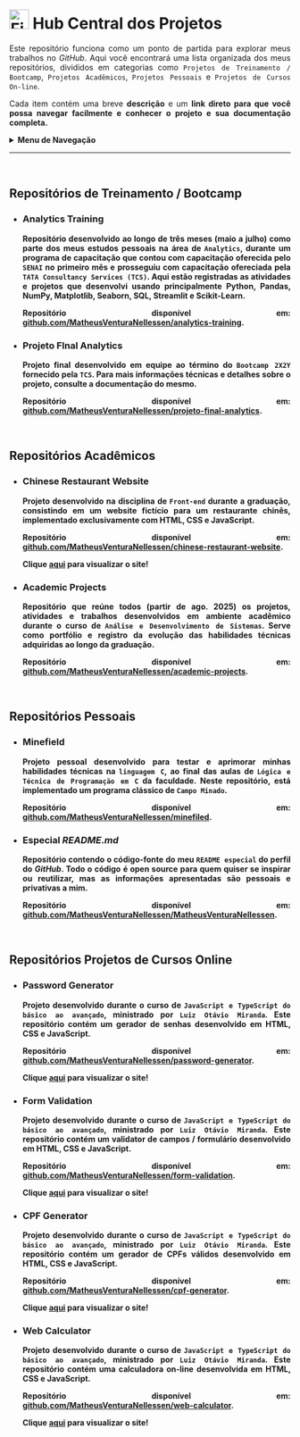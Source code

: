 <h1><img src="https://raw.githubusercontent.com/Tarikul-Islam-Anik/Telegram-Animated-Emojis/main/Objects/File%20Folder.webp" alt="File Folder" width="35" height="35" /> Hub Central dos Projetos</h1>

<p align="justify">Este repositório funciona como um ponto de partida para explorar meus trabalhos no <i>GitHub</i>. Aqui você encontrará uma lista organizada dos meus repositórios, divididos em categorias como <code>Projetos de Treinamento / Bootcamp</code>, <code>Projetos Acadêmicos</code>, <code>Projetos Pessoais</code> e <code>Projetos de Cursos On-line</code>.</p>
<p align="justify">Cada item contém uma breve <b>descrição</b> e um <b>link direto<b> para que você possa navegar facilmente e conhecer o projeto e sua documentação completa.</p>

<details>
    <summary>Menu de Navegação</summary><br>
    <ol>
        <li><a href="#repo1">Projetos de Treinamento / Bootcamp</a></li>
        <li><a href="#repo2">Projetos Acadêmicos</a></li>
        <li><a href="#repo3">Projetos Pessoais</a></li>
        <li><a href="#repo4">Projetos de Cursos On-line</a></li>
    </ol>
</details>

<hr>

<br><h2 id="repo1">Repositórios de Treinamento / Bootcamp</h2>

<ul>
    <li>
        <h3>Analytics Training</h3>
        <p align="justify">Repositório desenvolvido ao longo de três meses (maio a julho) como parte dos meus estudos pessoais na área de <code>Analytics</code>, durante um programa de capacitação que contou com capacitação oferecida pelo <code>SENAI</code> no primeiro mês e prosseguiu com capacitação ofereciada pela <code>TATA Consultancy Services (TCS)</code>. Aqui estão registradas as atividades e projetos que desenvolvi usando principalmente <b>Python</b>, <b>Pandas</b>, <b>NumPy</b>, <b>Matplotlib</b>, <b>Seaborn</b>, <b>SQL</b>, <b>Streamlit</b> e <b>Scikit-Learn</b>.</p>
        <p align="justify">Repositório disponível em: <a href="https://github.com/MatheusVenturaNellessen/analytics-training">github.com/MatheusVenturaNellessen/analytics-training</a>.</p>
    </li>
    <li>
        <h3>Projeto FInal Analytics</h3>
        <p align="justify">Projeto final desenvolvido em equipe ao término do <code>Bootcamp 2X2Y</code> fornecido pela <code>TCS</code>. Para mais informações técnicas e detalhes sobre o projeto, consulte a documentação do mesmo.</p>
        <p align="justify">Repositório disponível em: <a href="https://github.com/MatheusVenturaNellessen/projeto-final-analytics">github.com/MatheusVenturaNellessen/projeto-final-analytics</a>.</p>
    </li>
</ul>

<br><h2 id="repo2">Repositórios Acadêmicos</h2>

<ul>
    <li>
        <h3>Chinese Restaurant Website</h3>
        <p align="justify">Projeto desenvolvido na disciplina de <code>Front-end</code> durante a graduação, consistindo em um website fictício para um restaurante chinês, implementado exclusivamente com <b>HTML</b>, <b>CSS</b> e <b>JavaScript</b>.</p>
        <p align="justify">Repositório disponível em: <a href="https://github.com/MatheusVenturaNellessen/chinese-restaurant-website">github.com/MatheusVenturaNellessen/chinese-restaurant-website</a>.</p>
        <p align="justify">Clique <a href="https://matheusventuranellessen.github.io/chinese-restaurant-website/">aqui</a> para visualizar o site!</p>
    </li>
    <li>
        <h3>Academic Projects</h3>
        <p align="justify">Repositório que reúne todos (partir de ago. 2025) os projetos, atividades e trabalhos desenvolvidos em ambiente acadêmico durante o curso de <code>Análise e Desenvolvimento de Sistemas</code>. Serve como portfólio e registro da evolução das habilidades técnicas adquiridas ao longo da graduação.</p>
        <p align="justify">Repositório disponível em: <a href="https://github.com/MatheusVenturaNellessen/academic-projects">github.com/MatheusVenturaNellessen/academic-projects</a>.</p>
    </li>
</ul>

<br><h2 id="repo3">Repositórios Pessoais</h2>

<ul>
    <li>
        <h3>Minefield</h3>
        <p align="justify">Projeto pessoal desenvolvido para testar e aprimorar minhas habilidades técnicas na <code>linguagem C</code>, ao final das aulas de <code>Lógica e Técnica de Programação em C</code> da faculdade. Neste repositório, está implementado um programa clássico de <code>Campo Minado</code>.</p>
        <p align="justify">Repositório disponível em: <a href="https://github.com/MatheusVenturaNellessen/minefiled">github.com/MatheusVenturaNellessen/minefiled</a>.</p>
    </li>
    <li>
        <h3>Especial <i>README.md</i></h3>
        <p align="justify">Repositório contendo o código-fonte do meu <code>README especial</code> do perfil do <i>GitHub</i>. Todo o código é <b>open source</b> para quem quiser se inspirar ou reutilizar, mas as informações apresentadas são pessoais e privativas a mim.</p>
        <p align="justify">Repositório disponível em: <a href="https://github.com/MatheusVenturaNellessen/MatheusVenturaNellessen">github.com/MatheusVenturaNellessen/MatheusVenturaNellessen</a>.</p>
    </li>
</ul>

<br><h2 id="repo4">Repositórios Projetos de Cursos Online</h2>

<ul>
    <li>
        <h3>Password Generator</h3>
        <p align="justify">Projeto desenvolvido durante o curso de <code>JavaScript e TypeScript do básico ao avançado</code>, ministrado por <code>Luiz Otávio Miranda</code>. Este repositório contém um gerador de senhas desenvolvido em <b>HTML</b>, <b>CSS</b> e <b>JavaScript</b>.</p>
        <p align="justify">Repositório disponível em: <a href="https://github.com/MatheusVenturaNellessen/password-generator">github.com/MatheusVenturaNellessen/password-generator</a>.</p>
        <p align="justify">Clique <a href="https://matheusventuranellessen.github.io/password-generator/">aqui</a> para visualizar o site!</p>
    </li>
    <li>
        <h3>Form Validation</h3>
        <p align="justify">Projeto desenvolvido durante o curso de <code>JavaScript e TypeScript do básico ao avançado</code>, ministrado por <code>Luiz Otávio Miranda</code>. Este repositório contém um validator de campos / formulário desenvolvido em <b>HTML</b>, <b>CSS</b> e <b>JavaScript</b>.</p>
        <p align="justify">Repositório disponível em: <a href="https://github.com/MatheusVenturaNellessen/form-validation">github.com/MatheusVenturaNellessen/form-validation</a>.</p>
        <p align="justify">Clique <a href="https://matheusventuranellessen.github.io/form-validation/">aqui</a> para visualizar o site!</p>
    </li>
    <li>
        <h3>CPF Generator</h3>
        <p align="justify">Projeto desenvolvido durante o curso de <code>JavaScript e TypeScript do básico ao avançado</code>, ministrado por <code>Luiz Otávio Miranda</code>. Este repositório contém um gerador de CPFs válidos desenvolvido em <b>HTML</b>, <b>CSS</b> e <b>JavaScript</b>.</p>
        <p align="justify">Repositório disponível em: <a href="https://github.com/MatheusVenturaNellessen/cpf-generator">github.com/MatheusVenturaNellessen/cpf-generator</a>.</p>
        <p align="justify">Clique <a href="https://matheusventuranellessen.github.io/cpf-generator/">aqui</a> para visualizar o site!</p>
    </li>
    <li>
        <h3>Web Calculator</h3>
        <p align="justify">Projeto desenvolvido durante o curso de <code>JavaScript e TypeScript do básico ao avançado</code>, ministrado por <code>Luiz Otávio Miranda</code>. Este repositório contém uma calculadora on-line desenvolvida em <b>HTML</b>, <b>CSS</b> e <b>JavaScript</b>.</p>
        <p align="justify">Repositório disponível em: <a href="https://github.com/MatheusVenturaNellessen/web-calculator">github.com/MatheusVenturaNellessen/web-calculator</a>.</p>
        <p align="justify">Clique <a href="https://matheusventuranellessen.github.io/web-calculator/">aqui</a> para visualizar o site!</p>
    </li>
</ul>
